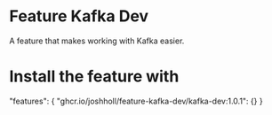 # Feature Kafka Dev

A feature that makes working with Kafka easier.

# Install the feature with 

"features": {
  "ghcr.io/joshholl/feature-kafka-dev/kafka-dev:1.0.1": {}
}
